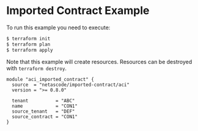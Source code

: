 <!-- BEGIN_TF_DOCS -->
# Imported Contract Example

To run this example you need to execute:

```bash
$ terraform init
$ terraform plan
$ terraform apply
```

Note that this example will create resources. Resources can be destroyed with `terraform destroy`.

```hcl
module "aci_imported_contract" {
  source  = "netascode/imported-contract/aci"
  version = ">= 0.8.0"

  tenant          = "ABC"
  name            = "CON1"
  source_tenant   = "DEF"
  source_contract = "CON1"
}
```
<!-- END_TF_DOCS -->